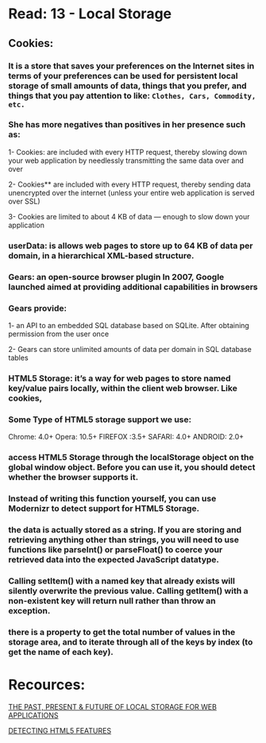 # Read: 13 - Local Storage

## **Cookies:**

### It is a store that saves your preferences on the Internet sites in terms of your preferences can be used for persistent local storage of small amounts of data, things that you prefer, and things that you pay attention to like: ``Clothes, Cars, Commodity, etc.``
 

### She has more negatives than positives in her presence such as:

1- Cookies: are included with every HTTP request, thereby slowing down your web application by needlessly transmitting the same data over  and over

2- Cookies** are included with every HTTP request, thereby sending data unencrypted over the internet (unless your entire web application is served over SSL)

3- Cookies are limited to about 4 KB of data — enough to slow down your application
 

 

### userData: is allows web pages to store up to 64 KB of data per domain, in a hierarchical XML-based structure.
 

### Gears: an open-source browser plugin In 2007, Google launched aimed at providing additional capabilities in browsers
 

### Gears provide: 

1- an API to an embedded SQL database based on SQLite. After obtaining permission from the user once

2- Gears can store unlimited amounts of data per domain in SQL database tables 
 
### HTML5 Storage: it’s a way for web pages to store named key/value pairs locally, within the client web browser. Like cookies,
 

### Some Type of HTML5 storage support we use:
Chrome: 4.0+     Opera: 10.5+     FIREFOX :3.5+    SAFARI: 4.0+      ANDROID: 2.0+ 

### access HTML5 Storage through the localStorage object on the global window object. Before you can use it, you should detect whether the browser supports it.
 
### Instead of writing this function yourself, you can use Modernizr to detect support for HTML5 Storage.
 
 ### the data is actually stored as a string. If you are storing and retrieving anything other than strings, you will need to use functions like parseInt() or parseFloat() to coerce your retrieved data into the expected JavaScript datatype.
 
 ### Calling setItem() with a named key that already exists will silently overwrite the previous value. Calling getItem() with a non-existent key will return null rather than throw an exception.
 
 ### there is a property to get the total number of values in the storage area, and to iterate through all of the keys by index (to get the name of each key).
 
 
 # Recources:
 
 [THE PAST, PRESENT & FUTURE OF LOCAL STORAGE FOR WEB APPLICATIONS](http://diveinto.html5doctor.com/storage.html)
 
 
 [DETECTING HTML5 FEATURES](http://diveinto.html5doctor.com/detect.html#storage)
 
